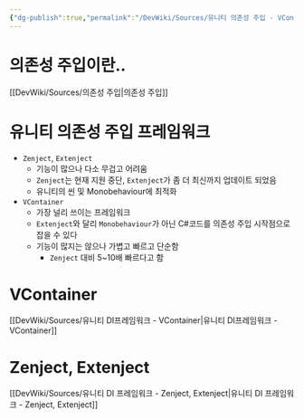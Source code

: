 ```yaml
---
{"dg-publish":true,"permalink":"/DevWiki/Sources/유니티 의존성 주입 - VContainer , Zenject, Extenject/","noteIcon":"","created":"2025-05-23T02:09:39.588+09:00","updated":"2025-07-19T22:58:36.999+09:00"}
---
```


# 의존성 주입이란..
[[DevWiki/Sources/의존성 주입\|의존성 주입]]

# 유니티 의존성 주입 프레임워크

- `Zenject`, `Extenject`
    - 기능이 많으나 다소 무겁고 어려움
    - `Zenject`는 현재 지원 중단, `Extenject`가 좀 더 최신까지 업데이트 되었음
    - 유니티의 씬 및 Monobehaviour에 최적화
- `VContainer`
    - 가장 널리 쓰이는 프레임워크
    - `Extenject`와 달리 `Monobehaviour`가 아닌 C#코드를 의존성 주입 시작점으로 잡을 수 있다
    - 기능이 많지는 않으나 가볍고 빠르고 단순함
        - `Zenject` 대비 5~10배 빠르다고 함

# VContainer
[[DevWiki/Sources/유니티 DI프레임워크 - VContainer\|유니티 DI프레임워크 - VContainer]]

# Zenject, Extenject
[[DevWiki/Sources/유니티 DI 프레임워크 - Zenject, Extenject\|유니티 DI 프레임워크 - Zenject, Extenject]]